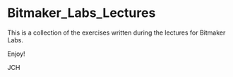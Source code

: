 Bitmaker_Labs_Lectures
==
This is a collection of the exercises written during the lectures for Bitmaker Labs.

Enjoy!

JCH